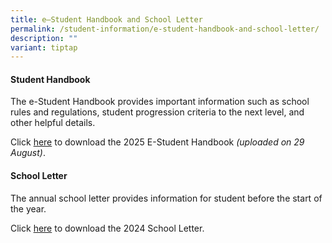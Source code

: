 ```yaml
---
title: e–Student Handbook and School Letter
permalink: /student-information/e-student-handbook-and-school-letter/
description: ""
variant: tiptap
---
```

<h4>Student Handbook</h4>
<p>The e-Student Handbook provides important information such as school rules
and regulations, student progression criteria to the next level, and other
helpful details.</p>
<p>Click <a href="/files/Handbooks and Letters/Student_Handbook_2025_29_Aug.pdf" rel="noopener nofollow" target="_blank">here</a> to
download the 2025 E-Student Handbook <em>(uploaded on 29 August)</em>.</p>
<h4>School Letter</h4>
<p>The annual school letter provides information for student before the start
of the year.</p>
<p>Click <a href="/files/Handbooks and Letters/MSS_2024_School_Letter__Final_.pdf" rel="noopener noreferrer nofollow" target="_blank">here</a> to
download the 2024 School Letter.</p>
<p></p>
<p></p>